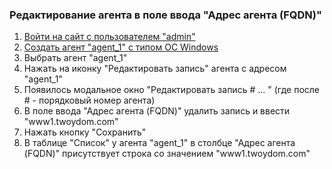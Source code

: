 ### Редактирование агента в поле ввода "Адрес агента (FQDN)"

1. [Войти на сайт с пользователем "admin"](../../../../0.%20Шаги/1.%20Войти%20на%20сайт%20с%20пользователем%20username.md)
1. [Создать агент "agent_1" с типом ОС Windows](../../../../0.%20Шаги/3.%20Создать%20агент%20agent%20с%20типом%20ОС%20os_type.md)
1. Выбрать агент "agent_1"
1. Нажать на иконку "Редактировать запись" агента с адресом "agent_1"
1. Появилось модальное окно "Редактировать запись # ... " (где после # - порядковый номер агента)
1. В поле ввода "Адрес агента (FQDN)" удалить запись и ввести "www1.twoydom.com"
1. Нажать кнопку "Сохранить"
1. В таблице "Список" у агента "agent_1" в столбце "Адрес агента (FQDN)" присутствует строка со значением "www1.twoydom.com"